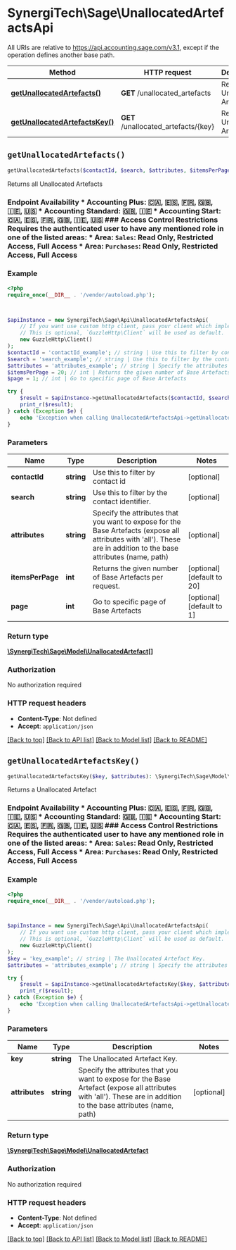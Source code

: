 # SynergiTech\Sage\UnallocatedArtefactsApi

All URIs are relative to https://api.accounting.sage.com/v3.1, except if the operation defines another base path.

| Method | HTTP request | Description |
| ------------- | ------------- | ------------- |
| [**getUnallocatedArtefacts()**](UnallocatedArtefactsApi.md#getUnallocatedArtefacts) | **GET** /unallocated_artefacts | Returns all Unallocated Artefacts |
| [**getUnallocatedArtefactsKey()**](UnallocatedArtefactsApi.md#getUnallocatedArtefactsKey) | **GET** /unallocated_artefacts/{key} | Returns a Unallocated Artefact |


## `getUnallocatedArtefacts()`

```php
getUnallocatedArtefacts($contactId, $search, $attributes, $itemsPerPage, $page): \SynergiTech\Sage\Model\UnallocatedArtefact[]
```

Returns all Unallocated Artefacts

### Endpoint Availability  * Accounting Plus: 🇨🇦, 🇪🇸, 🇫🇷, 🇬🇧, 🇮🇪, 🇺🇸 * Accounting Standard: 🇬🇧, 🇮🇪 * Accounting Start: 🇨🇦, 🇪🇸, 🇫🇷, 🇬🇧, 🇮🇪, 🇺🇸  ### Access Control Restrictions  Requires the authenticated user to have any mentioned role in one of the listed areas: * Area: `Sales`: Read Only, Restricted Access, Full Access * Area: `Purchases`: Read Only, Restricted Access, Full Access

### Example

```php
<?php
require_once(__DIR__ . '/vendor/autoload.php');



$apiInstance = new SynergiTech\Sage\Api\UnallocatedArtefactsApi(
    // If you want use custom http client, pass your client which implements `GuzzleHttp\ClientInterface`.
    // This is optional, `GuzzleHttp\Client` will be used as default.
    new GuzzleHttp\Client()
);
$contactId = 'contactId_example'; // string | Use this to filter by contact id
$search = 'search_example'; // string | Use this to filter by the contact identifier.
$attributes = 'attributes_example'; // string | Specify the attributes that you want to expose for the Base Artefacts (expose all attributes with 'all'). These are in addition to the base attributes (name, path)
$itemsPerPage = 20; // int | Returns the given number of Base Artefacts per request.
$page = 1; // int | Go to specific page of Base Artefacts

try {
    $result = $apiInstance->getUnallocatedArtefacts($contactId, $search, $attributes, $itemsPerPage, $page);
    print_r($result);
} catch (Exception $e) {
    echo 'Exception when calling UnallocatedArtefactsApi->getUnallocatedArtefacts: ', $e->getMessage(), PHP_EOL;
}
```

### Parameters

| Name | Type | Description  | Notes |
| ------------- | ------------- | ------------- | ------------- |
| **contactId** | **string**| Use this to filter by contact id | [optional] |
| **search** | **string**| Use this to filter by the contact identifier. | [optional] |
| **attributes** | **string**| Specify the attributes that you want to expose for the Base Artefacts (expose all attributes with &#39;all&#39;). These are in addition to the base attributes (name, path) | [optional] |
| **itemsPerPage** | **int**| Returns the given number of Base Artefacts per request. | [optional] [default to 20] |
| **page** | **int**| Go to specific page of Base Artefacts | [optional] [default to 1] |

### Return type

[**\SynergiTech\Sage\Model\UnallocatedArtefact[]**](../Model/UnallocatedArtefact.md)

### Authorization

No authorization required

### HTTP request headers

- **Content-Type**: Not defined
- **Accept**: `application/json`

[[Back to top]](#) [[Back to API list]](../../README.md#endpoints)
[[Back to Model list]](../../README.md#models)
[[Back to README]](../../README.md)

## `getUnallocatedArtefactsKey()`

```php
getUnallocatedArtefactsKey($key, $attributes): \SynergiTech\Sage\Model\UnallocatedArtefact
```

Returns a Unallocated Artefact

### Endpoint Availability  * Accounting Plus: 🇨🇦, 🇪🇸, 🇫🇷, 🇬🇧, 🇮🇪, 🇺🇸 * Accounting Standard: 🇬🇧, 🇮🇪 * Accounting Start: 🇨🇦, 🇪🇸, 🇫🇷, 🇬🇧, 🇮🇪, 🇺🇸  ### Access Control Restrictions  Requires the authenticated user to have any mentioned role in one of the listed areas: * Area: `Sales`: Read Only, Restricted Access, Full Access * Area: `Purchases`: Read Only, Restricted Access, Full Access

### Example

```php
<?php
require_once(__DIR__ . '/vendor/autoload.php');



$apiInstance = new SynergiTech\Sage\Api\UnallocatedArtefactsApi(
    // If you want use custom http client, pass your client which implements `GuzzleHttp\ClientInterface`.
    // This is optional, `GuzzleHttp\Client` will be used as default.
    new GuzzleHttp\Client()
);
$key = 'key_example'; // string | The Unallocated Artefact Key.
$attributes = 'attributes_example'; // string | Specify the attributes that you want to expose for the Base Artefact (expose all attributes with 'all'). These are in addition to the base attributes (name, path)

try {
    $result = $apiInstance->getUnallocatedArtefactsKey($key, $attributes);
    print_r($result);
} catch (Exception $e) {
    echo 'Exception when calling UnallocatedArtefactsApi->getUnallocatedArtefactsKey: ', $e->getMessage(), PHP_EOL;
}
```

### Parameters

| Name | Type | Description  | Notes |
| ------------- | ------------- | ------------- | ------------- |
| **key** | **string**| The Unallocated Artefact Key. | |
| **attributes** | **string**| Specify the attributes that you want to expose for the Base Artefact (expose all attributes with &#39;all&#39;). These are in addition to the base attributes (name, path) | [optional] |

### Return type

[**\SynergiTech\Sage\Model\UnallocatedArtefact**](../Model/UnallocatedArtefact.md)

### Authorization

No authorization required

### HTTP request headers

- **Content-Type**: Not defined
- **Accept**: `application/json`

[[Back to top]](#) [[Back to API list]](../../README.md#endpoints)
[[Back to Model list]](../../README.md#models)
[[Back to README]](../../README.md)
